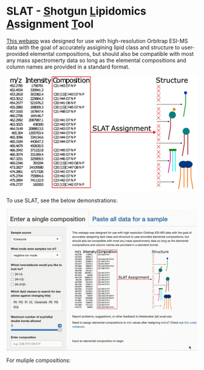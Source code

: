 # SLAT - <ins>S</ins>hotgun <ins>L</ins>ipidomics <ins>A</ins>ssignment <ins>T</ins>ool


[This webapp](https://briankleiboeker.shinyapps.io/structure_from_comp/) was designed for use with high-resolution Orbitrap ESI-MS data with the goal of accurately assigining lipid class and structure to user-provided elemental compositions, but should also be compatible with most any mass spectromerty data so long as the elemental compositions and column names are provided in a standard format.

![image](abstract.jpg)

To use SLAT, see the below demonstrations:

![single composition](single_comp_demo.gif)

For muliple compositions:

